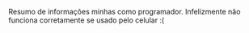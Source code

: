 
Resumo de informações minhas como programador.
Infelizmente não funciona corretamente se usado pelo celular :(
